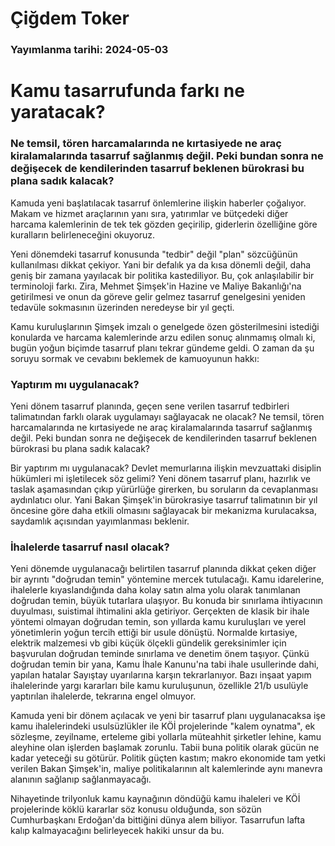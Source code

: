 # Çiğdem Toker

### Yayımlanma tarihi: 2024-05-03

# Kamu tasarrufunda farkı ne yaratacak?


### Ne temsil, tören harcamalarında ne kırtasiyede ne araç kiralamalarında tasarruf sağlanmış değil. Peki bundan sonra ne değişecek de kendilerinden tasarruf beklenen bürokrasi bu plana sadık kalacak?



Kamuda yeni başlatılacak tasarruf önlemlerine ilişkin haberler çoğalıyor. Makam ve hizmet araçlarının yanı sıra, yatırımlar ve bütçedeki diğer harcama kalemlerinin de tek tek gözden geçirilip, giderlerin özelliğine göre kuralların belirleneceğini okuyoruz.

Yeni dönemdeki tasarruf konusunda "tedbir" değil "plan" sözcüğünün kullanılması dikkat çekiyor. Yani bir defalık ya da kısa dönemli değil, daha geniş bir zamana yayılacak bir politika kastediliyor. Bu, çok anlaşılabilir bir terminoloji farkı. Zira, Mehmet Şimşek'in Hazine ve Maliye Bakanlığı'na getirilmesi ve onun da göreve gelir gelmez tasarruf genelgesini yeniden tedavüle sokmasının üzerinden neredeyse bir yıl geçti.

Kamu kuruluşlarının Şimşek imzalı o genelgede özen gösterilmesini istediği konularda ve harcama kalemlerinde arzu edilen sonuç alınmamış olmalı ki, bugün yoğun biçimde tasarruf planı tekrar gündeme geldi. O zaman da şu soruyu sormak ve cevabını beklemek de kamuoyunun hakkı:


### Yaptırım mı uygulanacak?

Yeni dönem tasarruf planında, geçen sene verilen tasarruf tedbirleri talimatından farklı olarak uygulamayı sağlayacak ne olacak? Ne temsil, tören harcamalarında ne kırtasiyede ne araç kiralamalarında tasarruf sağlanmış değil. Peki bundan sonra ne değişecek de kendilerinden tasarruf beklenen bürokrasi bu plana sadık kalacak?

Bir yaptırım mı uygulanacak? Devlet memurlarına ilişkin mevzuattaki disiplin hükümleri mi işletilecek söz gelimi? Yeni dönem tasarruf planı, hazırlık ve taslak aşamasından çıkıp yürürlüğe girerken, bu soruların da cevaplanması aydınlatıcı olur. Yani Bakan Şimşek'in bürokrasiye tasarruf talimatının bir yıl öncesine göre daha etkili olmasını sağlayacak bir mekanizma kurulacaksa, saydamlık açısından yayımlanması beklenir.


### İhalelerde tasarruf nasıl olacak?

Yeni dönemde uygulanacağı belirtilen tasarruf planında dikkat çeken diğer bir ayrıntı "doğrudan temin" yöntemine mercek tutulacağı. Kamu idarelerine, ihalelerle kıyaslandığında daha kolay satın alma yolu olarak tanımlanan doğrudan temin, büyük tutarlara ulaşıyor. Bu konuda bir sınırlama ihtiyacının duyulması, suistimal ihtimalini akla getiriyor. Gerçekten de klasik bir ihale yöntemi olmayan doğrudan temin, son yıllarda kamu kuruluşları ve yerel yönetimlerin yoğun tercih ettiği bir usule dönüştü. Normalde kırtasiye, elektrik malzemesi vb gibi küçük ölçekli gündelik gereksinimler için başvurulan doğrudan teminde sınırlama ve denetim önem taşıyor. Çünkü doğrudan temin bir yana, Kamu İhale Kanunu'na tabi ihale usullerinde dahi, yapılan hatalar Sayıştay uyarılarına karşın tekrarlanıyor. Bazı inşaat yapım ihalelerinde yargı kararları bile kamu kuruluşunun, özellikle 21/b usulüyle yaptırılan ihalelerde, tekrarına engel olmuyor.

Kamuda yeni bir dönem açılacak ve yeni bir tasarruf planı uygulanacaksa işe kamu ihalelerindeki usulsüzlükler ile KÖİ projelerinde "kalem oynatma", ek sözleşme, zeyilname, erteleme gibi yollarla müteahhit şirketler lehine, kamu aleyhine olan işlerden başlamak zorunlu. Tabii buna politik olarak gücün ne kadar yeteceği su götürür. Politik güçten kastım; makro ekonomide tam yetki verilen Bakan Şimşek'in, maliye politikalarının alt kalemlerinde aynı manevra alanının sağlanıp sağlanmayacağı.

Nihayetinde trilyonluk kamu kaynağının döndüğü kamu ihaleleri ve KÖİ projelerinde köklü kararlar söz konusu olduğunda, son sözün Cumhurbaşkanı Erdoğan'da bittiğini dünya alem biliyor. Tasarrufun lafta kalıp kalmayacağını belirleyecek hakiki unsur da bu.

